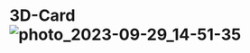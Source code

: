# 3D-Card![photo_2023-09-29_14-51-35](https://github.com/OzodAkromov/3D-Card/assets/137168618/e85a60fc-3f1c-41ae-aae5-8b3dc4912379)
